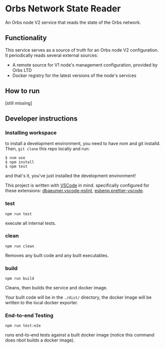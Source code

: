 # Orbs Network State Reader

An Orbs node V2 service that reads the state of the Orbs network. 

## Functionality

This service serves as a source of truth for an Orbs node V2 configuration. It periodically reads several external sources:
 - A remote source for V1 node's management configuration, provided by Orbs LTD
 - Docker registry for the latest versions of the node's services

## How to run

 [still missing]

## Developer instructions

### Installing workspace

to install a development environment, you need to have nvm and git installd.
Then, `git clone` this repo locally and run:
```
$ nvm use
$ npm install
$ npm test
```
and that's it, you've just installed the development environment!

This project is written with [VSCode](https://code.visualstudio.com/) in mind. specifically configured for these extensions: [dbaeumer.vscode-eslint](https://marketplace.visualstudio.com/items?itemName=dbaeumer.vscode-eslint), [esbenp.prettier-vscode](https://marketplace.visualstudio.com/items?itemName=esbenp.prettier-vscode).

### test

`npm run test`

execute all internal tests.

### clean

`npm run clean`

Removes any built code and any built executables.

### build

`npm run build`

Cleans, then builds the service and docker image.

Your built code will be in the `./dist/` directory, the docker image will be written to the local docker exporter.

### End-to-end Testing

`npm run test:e2e`

runs end-to-end tests against a built docker image (notice this command does nbot builds a docker image).
